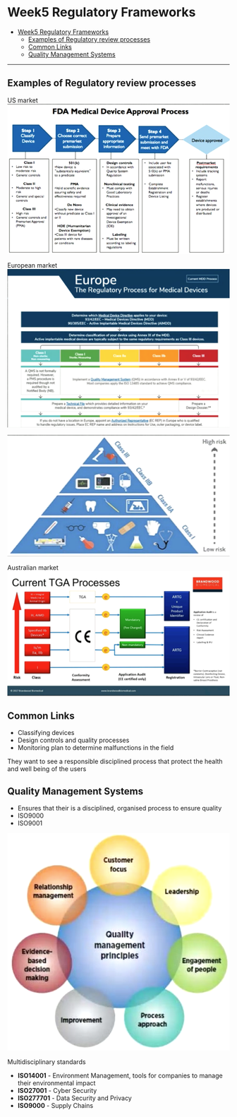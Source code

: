 # Week5 Regulatory Frameworks

- [Week5 Regulatory Frameworks](#week5-regulatory-frameworks)
  - [Examples of Regulatory review processes](#examples-of-regulatory-review-processes)
  - [Common Links](#common-links)
  - [Quality Management Systems](#quality-management-systems)

---

## Examples of Regulatory review processes

US market
![fda-medical-device-approval-process](images/fda-medical-device-approval-process.png)

European market
![european-regulatory process](images/european-regulatory-process.png)

![device-class](images/device-class.png)

Australian market
![tga-process](images/tga-process.png)

## Common Links

- Classifying devices
- Design controls and quality processes
- Monitoring plan to determine malfunctions in the field

They want to see a responsible disciplined process that protect the health and well being of the users

## Quality Management Systems

- Ensures that their is a disciplined, organised process to ensure quality
- ISO9000
- ISO9001

![quality-management-principles](images/quality-management-principles.png)

Multidisciplinary standards

- **ISO14001** - Environment Management, tools for companies to manage their environmental impact
- **ISO27001** - Cyber Security
- **ISO277701** - Data Security and Privacy
- **ISO9000** - Supply Chains
